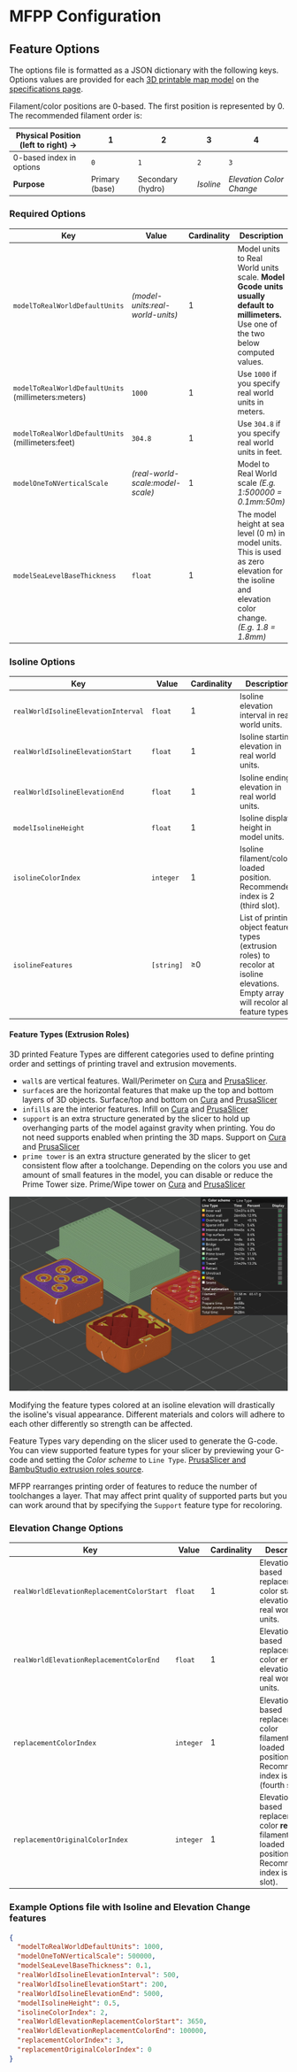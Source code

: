 # MFPP Configuration

## Feature Options

The options file is formatted as a JSON dictionary with the following keys. Options values are provided for each [3D printable map model](https://ansonliu.com/maps/) on the [specifications page](https://ansonliu.com/maps/specifications/).

Filament/color positions are 0-based. The first position is represented by 0. The recommended filament order is:

| Physical Position (left to right) → | 1 | 2 | 3 | 4 |
| -------- | ------- | ------- | ------- | ------ |
| 0-based index in options | `0` | `1` | `2` | `3` |
| **Purpose** | Primary (base) | Secondary (hydro) | *Isoline* | *Elevation Color Change* |

### Required Options

| Key | Value | Cardinality | Description |
| -------- | ------- | ------- | ------- |
| `modelToRealWorldDefaultUnits` | *(model-units:real-world-units)* | 1 | Model units to Real World units scale. **Model Gcode units usually default to millimeters.** Use one of the two below computed values. |
| `modelToRealWorldDefaultUnits` (millimeters:meters)  | `1000` | 1 | Use `1000` if you specify real world units in meters. |
| `modelToRealWorldDefaultUnits` (millimeters:feet)  | `304.8` | 1 | Use `304.8` if you specify real world units in feet. |
| `modelOneToNVerticalScale` | *(real-world-scale:model-scale)* | 1 | Model to Real World scale *(E.g. 1:500000 = 0.1mm:50m)* |
| `modelSeaLevelBaseThickness` | `float` | 1 | The model height at sea level (0 m) in model units. This is used as zero elevation for the isoline and elevation color change. *(E.g. 1.8 = 1.8mm)*|

### Isoline Options

| Key | Value | Cardinality | Description |
| -------- | ------- | ------- | ------- |
| `realWorldIsolineElevationInterval` | `float` | 1 | Isoline elevation interval in real world units. |
| `realWorldIsolineElevationStart` | `float` | 1 | Isoline starting elevation in real world units. |
| `realWorldIsolineElevationEnd` | `float` | 1 | Isoline ending elevation in real world units. |
| `modelIsolineHeight` | `float` | 1 | Isoline display height in model units. |
| `isolineColorIndex` | `integer` | 1 | Isoline filament/color loaded position. Recommended index is 2 (third slot). |
| `isolineFeatures` | `[string]` | ≥0 | List of printing object feature types (extrusion roles) to recolor at isoline elevations. Empty array will recolor all feature types. |

#### Feature Types (Extrusion Roles)

3D printed Feature Types are different categories used to define printing order and settings of printing travel and extrusion movements.

- `wall`s are vertical features. Wall/Perimeter on [Cura](https://support.makerbot.com/s/article/1837650983225) and [PrusaSlicer](https://help.prusa3d.com/article/layers-and-perimeters_1748#perimeters).
- `surface`s are the horizontal features that make up the top and bottom layers of 3D objects. Surface/top and bottom on [Cura](https://support.makerbot.com/s/article/1667410780032) and [PrusaSlicer](https://help.prusa3d.com/article/layers-and-perimeters_1748#solid-layers-top-bottom)
- `infill`s are the interior features. Infill on [Cura](https://support.makerbot.com/s/article/1667411002588) and [PrusaSlicer](*https://help.prusa3d.com/article/infill_42)
- `support` is an extra structure generated by the slicer to hold up overhanging parts of the model against gravity when printing. You do not need supports enabled when printing the 3D maps. Support on [Cura](https://support.ultimaker.com/s/article/1667417606331) and [PrusaSlicer](https://help.prusa3d.com/article/organic-supports_480131)
- `prime tower` is an extra structure generated by the slicer to get consistent flow after a toolchange. Depending on the colors you use and amount of small features in the model, you can disable or reduce the Prime Tower size. Prime/Wipe tower on [Cura](https://support.makerbot.com/s/article/1667418002331) and [PrusaSlicer](https://help.prusa3d.com/article/wipe-tower_125010)

![mfpp slicer line type preview](assets/bambustudio-preview-line-type.jpg)

Modifying the feature types colored at an isoline elevation will drastically the isoline's visual appearance. Different materials and colors will adhere to each other differently so strength can be affected.

Feature Types vary depending on the slicer used to generate the G-code. You can view supported feature types for your slicer by previewing your G-code and setting the *Color scheme* to `Line Type`. [PrusaSlicer and BambuStudio extrusion roles source](https://github.com/prusa3d/PrusaSlicer/blob/97c3679a37e9ede812432e25a096e4906110d441/src/libslic3r/GCode/GCodeProcessor.cpp#L2486).

MFPP rearranges printing order of features to reduce the number of toolchanges a layer. That may affect print quality of supported parts but you can work around that by specifying the `Support` feature type for recoloring.

### Elevation Change Options

| Key | Value | Cardinality | Description |
| -------- | ------- | ------- | ------- |
| `realWorldElevationReplacementColorStart` | `float` | 1 | Elevation based replacement color start elevation in real world units. |
| `realWorldElevationReplacementColorEnd` | `float` | 1 | Elevation based replacement color end elevation in real world units. |
| `replacementColorIndex` | `integer` | 1 | Elevation based replacement color filament/color loaded position. Recommended index is 3 (fourth slot). |
| `replacementOriginalColorIndex` | `integer` | 1 | Elevation based replacement color **replaced** filament/color loaded position. Recommended index is 0 (first slot). |

### Example Options file with Isoline and Elevation Change features

```json
{
  "modelToRealWorldDefaultUnits": 1000,
  "modelOneToNVerticalScale": 500000,
  "modelSeaLevelBaseThickness": 0.1,
  "realWorldIsolineElevationInterval": 500,
  "realWorldIsolineElevationStart": 200,
  "realWorldIsolineElevationEnd": 5000,
  "modelIsolineHeight": 0.5,
  "isolineColorIndex": 2,
  "realWorldElevationReplacementColorStart": 3650,
  "realWorldElevationReplacementColorEnd": 100000,
  "replacementColorIndex": 3,
  "replacementOriginalColorIndex": 0
}
```